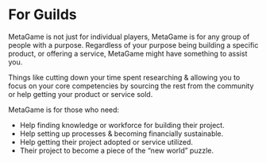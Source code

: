﻿
# For Guilds
MetaGame is not just for individual players, MetaGame is for any group of people with a purpose. Regardless of your purpose being building a specific product, or offering a service, MetaGame might have something to assist you.

  

Things like cutting down your time spent researching & allowing you to focus on your core competencies by sourcing the rest from the community or help getting your product or service sold.

  

MetaGame is for those who need:

-   Help finding knowledge or workforce for building their project.
-   Help setting up processes & becoming financially sustainable.
-   Help getting their project adopted or service utilized.
-   Their project to become a piece of the “new world” puzzle.
